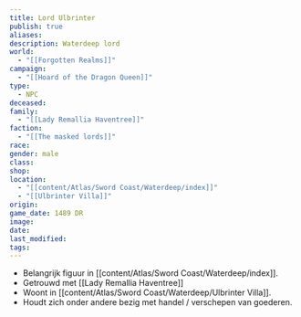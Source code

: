 ```yaml
---
title: Lord Ulbrinter
publish: true
aliases: 
description: Waterdeep lord
world:
  - "[[Forgotten Realms]]"
campaign:
  - "[[Hoard of the Dragon Queen]]"
type:
  - NPC
deceased: 
family:
  - "[[Lady Remallia Haventree]]"
faction:
  - "[[The masked lords]]"
race: 
gender: male
class: 
shop: 
location:
  - "[[content/Atlas/Sword Coast/Waterdeep/index]]"
  - "[[Ulbrinter Villa]]"
origin: 
game_date: 1489 DR
image: 
date: 
last_modified: 
tags: 
---
```

* Belangrijk figuur in [[content/Atlas/Sword Coast/Waterdeep/index]].
* Getrouwd met [[Lady Remallia Haventree]] 
* Woont in [[content/Atlas/Sword Coast/Waterdeep/Ulbrinter Villa]].
* Houdt zich onder andere bezig met handel / verschepen van goederen.

